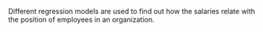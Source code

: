 Different regression models are used to find out how the salaries relate with the position of employees in an organization.
